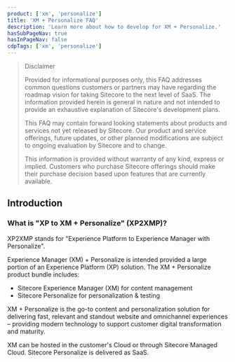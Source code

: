 ```yaml
---
product: ['xm', 'personalize']
title: 'XM + Personalize FAQ'
description: 'Learn more about how to develop for XM + Personalize.'
hasSubPageNav: true
hasInPageNav: false
cdpTags: ['xm', 'personalize']
---
```


> Disclaimer
>
> Provided for informational purposes only, this FAQ addresses common questions customers or partners may have regarding the roadmap vision for taking Sitecore to the next level of SaaS. The information provided herein is general in nature and not intended to provide an exhaustive explanation of Sitecore&#39;s development plans.
>
> This FAQ may contain forward looking statements about products and services not yet released by Sitecore. Our product and service offerings, future updates, or other planned modifications are subject to ongoing evaluation by Sitecore and to change.
>
> This information is provided without warranty of any kind, express or implied. Customers who purchase Sitecore offerings should make their purchase decision based upon features that are currently available.

## Introduction

### What is "XP to XM + Personalize" (XP2XMP)?

XP2XMP stands for &quot;Experience Platform to Experience Manager with Personalize&quot;.

Experience Manager (XM) + Personalize is intended provided a large portion of an Experience Platform (XP) solution. The XM + Personalize product bundle includes:

- Sitecore Experience Manager (XM) for content management
- Sitecore Personalize for personalization &amp; testing

XM + Personalize is the go-to content and personalization solution for delivering fast, relevant and standout website and omnichannel experiences – providing modern technology to support customer digital transformation and maturity.

XM can be hosted in the customer&#39;s Cloud or through Sitecore Managed Cloud. Sitecore Personalize is delivered as SaaS.
